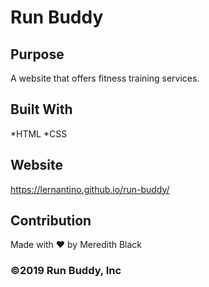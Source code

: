 # Run Buddy

## Purpose
A website that offers fitness training services.

## Built With
*HTML
*CSS

## Website
https://lernantino.github.io/run-buddy/

## Contribution

Made with ♥️ by Meredith Black

### ©2019 Run Buddy, Inc
